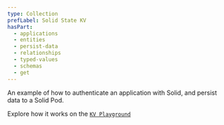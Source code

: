 ```yaml
---
type: Collection
prefLabel: Solid State KV
hasPart:
  - applications
  - entities
  - persist-data
  - relationships
  - typed-values
  - schemas
  - get
---
```


An example of how to authenticate an application with Solid, and persist data to a Solid Pod.

Explore how it works on the [`KV Playground`](/playground)
